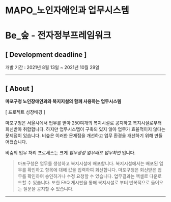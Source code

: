# MAPO_노인자애인과 업무시스템

# Be_숲 - 전자정부프레임워크

## **[ Development deadline ]**

개발 기간 : 2021년 8월 13일 ~ 2021년 10월 29일

---

## **[ About ]**

**마포구청 노인장애인과와 복지지설의 함께 사용하는 업무시스템**

[ 프로젝트 성장배경 ]

마포구청은 서울시에서 업무를 받아 250여개의 복지시설로 공지하고 복지시설로부터 회신받아 취합합니다.
하지만 업무시스텝이 구축되 있지 않아 업무가 효율적이지 않다는 문제점이 있습니다.
비숲은 이러한 문제점을 개선하고 업무 환경을 개선하기 위해 만들어졌습니다.

비숲의 업무 처리 프로세스는 크게 *업무생성* *업무배포* *업무확인* 입니다.

> 마포구청은 업무를 생성하고 복지시설에 배포합니다.
> 복지시설에서는 배포된 업무를 확인하고 항목에 대해 값을 입력하여 회신합니다.
> 마포구청은 회신받은 업무를 확인하여 승인하거나 수정 요청할 수 있습니다.
> 업무결과는 엑셀로 다운로드할 수 있습니다.
> 또한 FAQ 게시판을 통해 복지시설로 부터 반복적으로 들어오는 질문을 공지할 수 있습니다.

---


